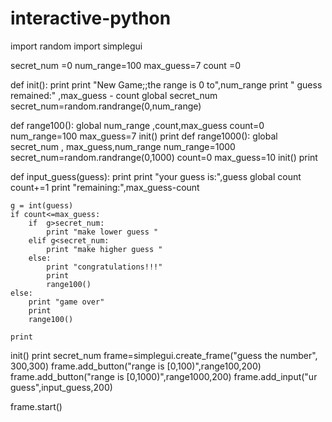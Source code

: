 interactive-python
==================
import random
import simplegui

secret_num =0
num_range=100
max_guess=7
count =0

def init():
    print 
    print "New Game;;the range is 0 to",num_range
    print " guess remained:" ,max_guess - count
    global secret_num 
    secret_num=random.randrange(0,num_range)
    

def range100():
    global num_range ,count,max_guess
    count=0
    num_range=100
    max_guess=7
    init()
    print
def range1000():
    global secret_num , max_guess,num_range
    num_range=1000
    secret_num=random.randrange(0,1000)
    count=0
    max_guess=10
    init()
    print
 
def input_guess(guess):
    print
    print "your guess is:",guess 
    global count
    count+=1
    print "remaining:",max_guess-count 
    
    g = int(guess)
    if count<=max_guess:
        if  g>secret_num:
            print "make lower guess "
        elif g<secret_num:
            print "make higher guess "
        else:
            print "congratulations!!!"
            print
            range100()
    else:
        print "game over"
        print
        range100()
    
    print        
     
init()
print secret_num
frame=simplegui.create_frame("guess the number", 300,300)
frame.add_button("range is [0,100)",range100,200)
frame.add_button("range is [0,1000)",range1000,200)
frame.add_input("ur guess",input_guess,200)

frame.start()        


            
    
